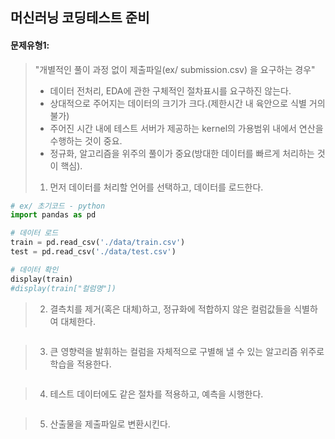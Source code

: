 ## 머신러닝 코딩테스트 준비

#### 문제유형1: 

> "개별적인 풀이 과정 없이 제출파일(ex/ submission.csv) 을 요구하는 경우"
>
> - 데이터 전처리, EDA에 관한 구체적인 절차표시를 요구하진 않는다. 
> - 상대적으로 주어지는 데이터의 크기가 크다.(제한시간 내 육안으로 식별 거의 불가)
> - 주어진 시간 내에 테스트 서버가 제공하는 kernel의 가용범위 내에서 연산을 수행하는 것이 중요. 
> - 정규화, 알고리즘을 위주의 풀이가 중요(방대한 데이터를 빠르게 처리하는 것이 핵심). 
>
> 1. 먼저 데이터를 처리할 언어를 선택하고, 데이터를 로드한다. 

```python
# ex/ 초기코드 - python
import pandas as pd

# 데이터 로드
train = pd.read_csv('./data/train.csv')
test = pd.read_csv('./data/test.csv')

# 데이터 확인 
display(train)
#display(train["컬럼명"])
```

> 2. 결측치를 제거(혹은 대체)하고, 정규화에 적합하지 않은 컬럼값들을 식별하여 대체한다. 

```python

```

> 3. 큰 영향력을 발휘하는 컬럼을 자체적으로 구별해 낼 수 있는 알고리즘 위주로 학습을 적용한다. 

```python

```

> 4. 테스트 데이터에도 같은 절차를 적용하고, 예측을 시행한다. 

```python

```

> 5. 산출물을 제출파일로 변환시킨다. 